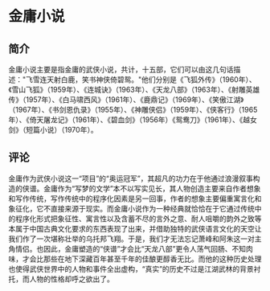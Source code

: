# 金庸小说
## 简介
金庸小说主要是指金庸的武侠小说，共计，十五部，它们可以由这几句话描述："飞雪连天射白鹿，笑书神侠倚碧鸳。"他们分别是《飞狐外传》（1960年）、《雪山飞狐》（1959年）、《连城诀》（1963年）、《天龙八部》（1963年）、《射雕英雄传》（1957年）、《白马啸西风》（1961年）、《鹿鼎记》（1969年）、《笑傲江湖》（1967年）、《书剑恩仇录》（1955年）、《神雕侠侣》（1959年）、《侠客行》（1965年）、《倚天屠龙记》（1961年）、《碧血剑》（1956年）《鸳鸯刀》（1961年）、《越女剑》（短篇小说）（1970年）。

## 评论
金庸作为武侠小说这一“项目”的“奥运冠军”，其超凡的功力在于他通过浪漫叙事构造的侠谱。金庸作为“写梦的文学”本不以写实见长，其人物创造主要来自作者想象和写作传统，写作传统中的程序化因素是另一回事，作者的想象主要偏重寓言化和象征化，它不直接来源于现实。而金庸小说作为一种经典就恰恰在于它通过传统中的程序化形式把象征性、寓言性以及含蓄不尽的言外之意、耐人咀嚼的韵外之致等本属于中国古典文化要求的东西表现了出来，并借助独特的武侠语言文化的天空让我们作了一次堪称壮举的乌托邦飞翔。于是，我们才无法忘记萧峰和阿朱这一对主角情侣。也因此，金庸塑造的“侠谱”才会比“天龙八部”更令人荡气回肠、不知肉味，才会比那些在地下深藏百年甚至千年的佳酿更醇香无比。而他的这种历史处理也使得武侠世界中的人物和事件全出虚构，“真实”的历史不过是江湖武林的背景衬托，而人物的性格却呼之欲出了。
